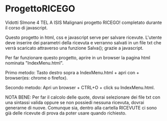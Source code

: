 # ProgettoRICEGO
Vidotti SImone 4 TEL A ISIS Malignani progetto RICEGO! completato durante il corso di javascript.

Questo progetto in html, css e javascript serve per salvare ricevute.
L'utente deve inserire dei parametri della ricevuta e verranno salvati
in un file txt che verrà scaricato attraverso una funzione Salva(); 
grazie a javascript.

Per far funzionare questo progetto, aprire in un browser la pagina html nominata "IndexMenu.html".

Primo metodo:
 Tasto destro sopra a IndexMenu.html + apri con + browser(es: chrome o firefox).

Secondo metodo:
 Apri un browser + CTRL+O + click su IndexMenu.html.

NOTA BENE:
Per far il calcolo delle quote, dovrai selezionare dei file txt con una sintassi valida oppure se non possiedi nessuna ricevuta,
dovrai generarne di nuove. Comunque sia, dentro alla cartella RICEVUTE ci sono già delle ricevute di prova da poter usare quando richiesto.


